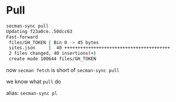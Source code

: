 # Pull

```sh
secman-sync pull
Updating f23a0ce..50dcc63
Fast-forward
 files/GH_TOKEN | Bin 0 -> 45 bytes
 sites.json     |  40 ++++++++++++++++++++++++++++++++++++++++
 2 files changed, 40 insertions(+)
 create mode 100644 files/GH_TOKEN
```

now `secman fetch` is short of `secman-sync pull`

we know what `pull` do

alias: `secman-sync pl`
